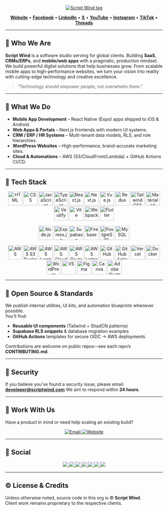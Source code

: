 
<p align="center">
  <a href="https://scriptwind.com" target="_blank">
    <img src="https://img.shields.io/badge/Script%20Wind-Where%20ideas%20catch%20wind.-ed0e64?style=for-the-badge" alt="Script Wind tag"/>
  </a>
</p>

<p align="center">
  <a href="https://scriptwind.com" target="_blank"><b>Website</b></a> •
  <a href="https://www.facebook.com/scriptwind" target="_blank"><b>Facebook</b></a> •
  <a href="https://www.linkedin.com/company/scriptwind" target="_blank"><b>LinkedIn</b></a> •
  <a href="https://x.com/script_wind" target="_blank"><b>X</b></a> •
  <a href="https://www.youtube.com/@scriptwind" target="_blank"><b>YouTube</b></a> •
  <a href="https://www.instagram.com/scriptwind" target="_blank"><b>Instagram</b></a> •
  <a href="https://www.tiktok.com/@scriptwind" target="_blank"><b>TikTok</b></a> •
  <a href="https://www.threads.com/@scriptwind" target="_blank"><b>Threads</b></a>
</p>

---

## 👋 Who We Are

**Script Wind** is a software studio serving for global clients. Building **SaaS**, **CRMs/ERPs**, and **mobile/web apps** with a pragmatic, production mindset.  
We build powerful digital solutions that help businesses grow. From scalable mobile apps to high-performance websites, we turn your vision into reality with cutting-edge technology and creative excellence.

> “Technology should empower people, not overwhelm them.”

---

## 🚀 What We Do

- **Mobile App Development** – React Native (Expo) apps shipped to iOS & Android.
- **Web Apps & Portals** – Next.js frontends with modern UI systems.
- **CRM / ERP / HR Systems** – Multi-tenant data models, RLS, and role hierarchies.
- **WordPress Websites** – High-performance, brand-accurate marketing sites.
- **Cloud & Automations** – AWS (S3/CloudFront/Lambda) + GitHub Actions CI/CD.

---

## 🧰 Tech Stack

<p align="center">
  <img width="45" height="45" alt="HTML" src="https://github.com/user-attachments/assets/8afd5faf-756b-4cbc-9695-86022453fd7b" />
  <img width="45" height="45" alt="CSS" src="https://github.com/user-attachments/assets/ede8cd18-a653-4553-b486-1d9c84d66d8a" />
  <img width="45" height="45" alt="JavaScript" src="https://github.com/user-attachments/assets/c6559073-42a2-4fbc-a3ca-13bb6a25e3b9" />
  <img width="45" height="45" alt="TypeScript" src="https://github.com/user-attachments/assets/11648704-02a3-4f37-a24a-a8d9e8544da2" />
  <img width="45" height="45" alt="React.js" src="https://github.com/user-attachments/assets/70cfad8a-427e-4b51-a689-9da0a2b4c668" />
  <img width="45" height="45" alt="Next.js" src="https://github.com/user-attachments/assets/ac15d86b-b039-452d-9f90-bea63cb03925" />
  <img width="45" height="45" alt="Vue.js" src="https://github.com/user-attachments/assets/1c83afae-53f3-485c-83b9-5838b24738ab" />
  <img width="45" height="45" alt="Redux" src="https://github.com/user-attachments/assets/8b6c3030-17d5-4676-b17e-6bee42e99385" />
  <img width="45" height="45" alt="Tailwind CSS" src="https://github.com/user-attachments/assets/7c1c3ac4-110c-4bfa-aff9-b6217e4df04e" />
  <img width="45" height="45" alt="Material UI" src="https://github.com/user-attachments/assets/8ad33b59-b5ae-4beb-94fd-9fa005417c11" />
  <img width="45" height="45" alt="Veutify " src="https://github.com/user-attachments/assets/7a261813-d69e-47b1-a6a3-f222c84cd7ee" />
  <img width="45" height="45" alt="Vite" src="https://github.com/user-attachments/assets/11356e65-1f43-4e1a-88e3-67b29f1b2351" />
  <img width="45" height="45" alt="Webpack" src="https://github.com/user-attachments/assets/1d31137c-e1a1-48cc-9109-2b3af8a2632d" />
  <img width="45" height="45" alt="Flutter" src="https://github.com/user-attachments/assets/d10e7c65-892c-4c4a-911f-9e2268de9e7e" />
</p>

<p align="center">
  <img width="45" height="45" alt="Node.js" src="https://github.com/user-attachments/assets/b9612892-6270-4879-a003-84564d77f50b" />
  <img width="45" height="45" alt="Express.js" src="https://github.com/user-attachments/assets/72f05237-e0e0-4c98-b3e6-1855e559a8db" />
  <img width="45" height="45" alt="Supabase" src="https://github.com/user-attachments/assets/68588396-79fc-4f7d-9c69-0c45bbb9751e" />
  <img width="45" height="45" alt="Firebase" src="https://github.com/user-attachments/assets/4ad0d960-4d12-4bee-bc72-40ff7205f482" />
  <img width="45" height="45" alt="PostgreSQL" src="https://github.com/user-attachments/assets/cd6168e1-55e9-4a56-916d-cebac80849fd" />
  <img width="45" height="45" alt="MySQL" src="https://github.com/user-attachments/assets/26d358bb-7678-467d-8f74-06272d6aa554" />
</p>

<p align="center">
 <img width="45" height="45" alt="AWS" src="https://github.com/user-attachments/assets/a408234b-1022-41e5-83a7-0c31b05ab37a" />
 <img width="45" height="45" alt="AWS S3 Bucket" src="https://github.com/user-attachments/assets/84c26e44-fbd7-4a32-b70e-474618b7e27d" />
 <img width="45" height="45" alt="AWS Lambda" src="https://github.com/user-attachments/assets/d388810e-cb69-4c5c-ab5d-3e5dd73080dc" />
 <img width="45" height="45" alt="AWS CloudFront" src="https://github.com/user-attachments/assets/f8adc3e2-1821-4aa0-a92f-8474c6848c15" />
 <img width="45" height="45" alt="AWS Route 53" src="https://github.com/user-attachments/assets/7817ba2a-0f87-4ddd-b5df-9a44be6fd0ea" />
 <img width="45" height="45" alt="AWS Lightsail" src="https://github.com/user-attachments/assets/6fff047a-446c-46eb-829a-30f1eee33fea" />
 <img width="45" height="45" alt="GitHub" src="https://github.com/user-attachments/assets/529d9b34-7ba4-4f1b-a2ab-c17c6aa5363f" />
 <img width="45" height="45" alt="GitHub Actions" src="https://github.com/user-attachments/assets/cd71563b-8208-47d7-994f-e25bc63a9ef8" />
 <img width="45" height="45" alt="Vercel" src="https://github.com/user-attachments/assets/dd17a854-f8a6-42fc-be10-41c26c02de86" />
 <img width="45" height="45" alt="Docker" src="https://github.com/user-attachments/assets/9c268776-d360-4564-810f-796ad5f2ad57" />
 <img width="45" height="45" alt="WordPress" src="https://github.com/user-attachments/assets/79b6c39e-3498-4b1c-9222-1349b9fd008b" />
 <img width="45" height="45" alt="VS" src="https://github.com/user-attachments/assets/0b1f56dd-2ff3-409a-bd59-9dcb0ef47164" />
 <img width="45" height="45" alt="Figma" src="https://github.com/user-attachments/assets/34f304c8-02d2-4b74-a668-d8bd3d5448a8" />
 <img width="45" height="45" alt="Canva" src="https://github.com/user-attachments/assets/b5af3301-923e-4056-ab0d-2c109771c7dc" />
 <img width="45" height="45" alt="Adobe Illustrator" src="https://github.com/user-attachments/assets/24708687-ac5a-4ceb-9aa2-0f964ee1e1e0" />
</p>


---

## 🌱 Open Source & Standards

We publish internal utilities, UI kits, and automation blueprints whenever possible.  
You’ll find:

- **Reusable UI components** (Tailwind + ShadCN patterns)  
- **Supabase RLS snippets** & database migration examples  
- **GitHub Actions** templates for secure OIDC → AWS deployments

Contributions are welcome on public repos—see each repo’s **CONTRIBUTING.md**.

---

## 🔐 Security

If you believe you’ve found a security issue, please email:  
**developer@scriptwind.com**
We aim to respond within **24 hours**.

---

## 🤝 Work With Us

Have a product in mind or need help scaling an existing build?

<p align="center">
  <a href="mailto:developer@scriptwind.com">
    <img alt="Email" src="https://img.shields.io/badge/Email-developer%40scriptwind.com-ed0e64?style=for-the-badge&logo=gmail&logoColor=white" />
  </a>
  <a href="https://scriptwind.com" target="_blank">
    <img alt="Website" src="https://img.shields.io/badge/Website-scriptwind.com-ed0e64?style=for-the-badge&logo=world&logoColor=white" />
  </a>
</p>

---

## 📣 Social

<p align="center">
  <a href="https://www.linkedin.com/company/scriptwind">
    <img src="https://img.shields.io/badge/LinkedIn-ed0e64?style=for-the-badge&logo=linkedin&logoColor=white" />
  </a>
  <a href="https://x.com/script_wind">
    <img src="https://img.shields.io/badge/X-ed0e64?style=for-the-badge&logo=x&logoColor=white" />
  </a>
  <a href="https://www.youtube.com/@scriptwind">
    <img src="https://img.shields.io/badge/YouTube-ed0e64?style=for-the-badge&logo=youtube&logoColor=white" />
  </a>
  <a href="https://www.instagram.com/scriptwind">
    <img src="https://img.shields.io/badge/Instagram-ed0e64?style=for-the-badge&logo=instagram&logoColor=white" />
  </a>
   <a href="https://www.facebook.com/scriptwind">
    <img src="https://img.shields.io/badge/Facebook-ed0e64?style=for-the-badge&logo=facebook&logoColor=white" />
  </a>
   <a href="https://www.tiktok.com/@scriptwind">
    <img src="https://img.shields.io/badge/Tiktok-ed0e64?style=for-the-badge&logo=tiktok&logoColor=white" />
  </a>
   <a href="https://www.threads.com/@scriptwind">
    <img src="https://img.shields.io/badge/Threads-ed0e64?style=for-the-badge&logo=threads&logoColor=white" />
  </a>
</p>

---

## © License & Credits

Unless otherwise noted, source code in this org is © **Script Wind**.  
Client work remains proprietary to the respective clients.

